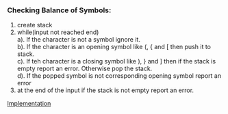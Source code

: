 ### Checking Balance of Symbols:

1. create stack <br>
2. while(input not reached end) <br>
    a). If the character is not a symbol ignore it. <br>
    b). If the character is an opening symbol like (, { and \[ then push it to stack. <br>
    c). If teh character is a closing symbol like ), } and ] then if the stack is empty report an error. Otherwise pop the stack.<br>
    d). If the popped symbol is not corresponding opening symbol report an error <br>
3. at the end of the input if the stack is not empty report an error. <br>

[Implementation](#)
